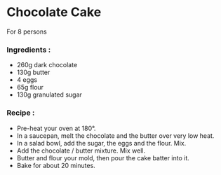 # Chocolate Cake

For 8 persons

### Ingredients :

* 260g dark chocolate
* 130g butter
* 4 eggs
* 65g flour
* 130g granulated sugar

### Recipe :

* Pre-heat your oven at 180°.
* In a saucepan, melt the chocolate and the butter over very low heat.
* In a salad bowl, add the sugar, the eggs and the flour. Mix.
* Add the chocolate / butter mixture. Mix well.
* Butter and flour your mold, then pour the cake batter into it.
* Bake for about 20 minutes.